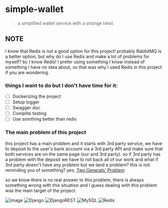 # simple-wallet

> a simplified wallet service with a strange twist.

## NOTE

I know that Redis is not a good option for this project! probably RabbitMQ is a better option, but why do I use Redis and make a lot of problems for myself? bc I know Redis! I prefer using something I know instead of something I have no idea about, so that was why I used Redis in this project if you are wondering.

### things I want to do but I don't have time for it:

- [ ] Dockerizing the project
- [ ] Setup logger
- [ ] Swagger doc
- [ ] Complite testing
- [ ] Use somthing better than redis

### The main problem of this project

this project has a main problem and it starts with 3rd party service, we have to deposit to the user's bank account via a 3rd party API and make sure that both services are on the same page (our and 3rd party).
so if 3rd party has a problem with the deposit we have to roll back all of our work and what if 3rd party doesn't have any problem but we land a problem? this is not reminding you of something? yes, [Two Generals' Problem](https://www.designgurus.io/answers/detail/what-is-the-two-generals-problem)

so we know there is no real answer to this problem, there is always something wrong with this situation and I guess dealing with this problem was the main target of the project.

![image](https://img.shields.io/badge/Python-FFD43B?style=for-the-badge&logo=python&logoColor=blue)
![Django](https://img.shields.io/badge/django-%23092E20.svg?style=for-the-badge&logo=django&logoColor=white)
![DjangoREST](https://img.shields.io/badge/DJANGO-REST-ff1709?style=for-the-badge&logo=django&logoColor=white&color=ff1709&labelColor=gray)
![MySQL](https://img.shields.io/badge/mysql-4479A1.svg?style=for-the-badge&logo=mysql&logoColor=white)
![Redis](https://img.shields.io/badge/redis-%23DD0031.svg?style=for-the-badge&logo=redis&logoColor=white)

